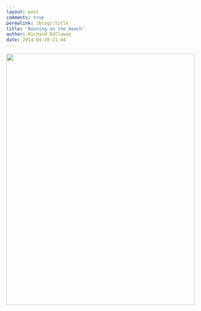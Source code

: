 ```yaml
---
layout: post
comments: true
permalink: /blog/:title
title: 'Running on the beach'
author: Richard Dallaway
date: 2014-04-28 21:44
---
```


<div><a href="http://static.skitters.dallaway.com/tp_IMG_20140428_174707.jpg"><img src="http://static.skitters.dallaway.com/tp_thumb_IMG_20140428_174707.jpg" width="500" height="667"/></a></div>


  
      

